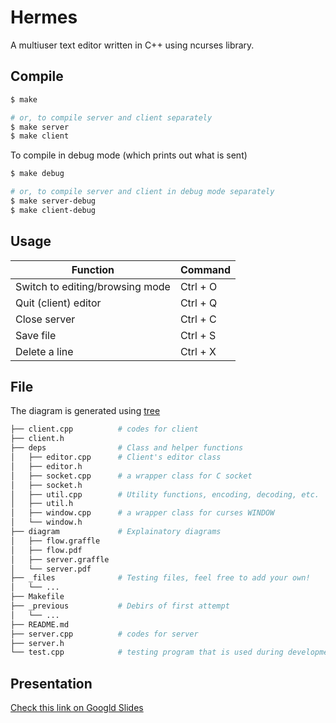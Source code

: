 Hermes
======

A multiuser text editor written in C++ using ncurses library.

## Compile

```bash
$ make

# or, to compile server and client separately
$ make server
$ make client
```

To compile in debug mode (which prints out what is sent)
```bash
$ make debug

# or, to compile server and client in debug mode separately
$ make server-debug
$ make client-debug
```

## Usage
| Function                        | Command  |
| ------------------------------- |----------|
| Switch to editing/browsing mode | Ctrl + O |
| Quit (client) editor            | Ctrl + Q |
| Close server                    | Ctrl + C |
| Save file                       | Ctrl + S |
| Delete a line                   | Ctrl + X |

## File
The diagram is generated using [tree](https://en.wikipedia.org/wiki/Tree_(Unix))

```bash
├── client.cpp          # codes for client
├── client.h
├── deps                # Class and helper functions
│   ├── editor.cpp      # Client's editor class
│   ├── editor.h
│   ├── socket.cpp      # a wrapper class for C socket
│   ├── socket.h
│   ├── util.cpp        # Utility functions, encoding, decoding, etc.
│   ├── util.h
│   ├── window.cpp      # a wrapper class for curses WINDOW
│   └── window.h
├── diagram             # Explainatory diagrams
│   ├── flow.graffle
│   ├── flow.pdf
│   ├── server.graffle
│   └── server.pdf
├── _files              # Testing files, feel free to add your own!
│   └── ...
├── Makefile
├── _previous           # Debirs of first attempt
│   └── ...
├── README.md
├── server.cpp          # codes for server
├── server.h
└── test.cpp            # testing program that is used during development stage
```

## Presentation

[Check this link on Googld Slides](https://docs.google.com/presentation/d/1d8FbXWBz2Ih0aPLtJc6MTJq6t6tbwiN2zyQtFPKGazA/edit?usp=sharing)